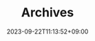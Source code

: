 ---
title: "Archives"
layout: "archives"
description: 
date: 2023-09-22T11:13:52+09:00
image: 
math: 
license: 
hidden: false
comments: true
draft: true
menu: 
    main:
        name: 去時紙
        weight: 2
        params:
            icon: archives
---